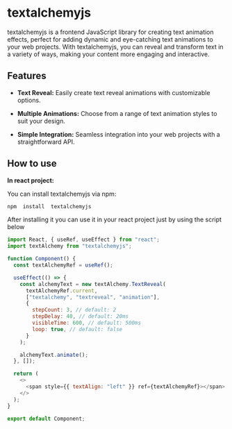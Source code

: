 # textalchemyjs

textalchemyjs is a frontend JavaScript library for creating text animation effects, perfect for adding dynamic and eye-catching text animations to your web projects. With textalchemyjs, you can reveal and transform text in a variety of ways, making your content more engaging and interactive.

## Features

- **Text Reveal:** Easily create text reveal animations with customizable options.

- **Multiple Animations:** Choose from a range of text animation styles to suit your design.

- **Simple Integration:** Seamless integration into your web projects with a straightforward API.

## How to use

**In react project:**

You can install textalchemyjs via npm:

```bash
npm  install  textalchemyjs
```

After installing it you can use it in your react project just by using the script below

```javascript
import React, { useRef, useEffect } from "react";
import textAlchemy from "textalchemyjs";

function Component() {
  const textAlchemyRef = useRef();

  useEffect(() => {
    const alchemyText = new textAlchemy.TextReveal(
      textAlchemyRef.current,
      ["textalchemy", "textreveal", "animation"],
      {
        stepCount: 3, // default: 2
        stepDelay: 40, // default: 20ms
        visibleTime: 600, // default: 500ms
        loop: true, // default: false
      }
    );

    alchemyText.animate();
  }, []);

  return (
    <>
      <span style={{ textAlign: "left" }} ref={textAlchemyRef}></span>
    </>
  );
}

export default Component;
```
